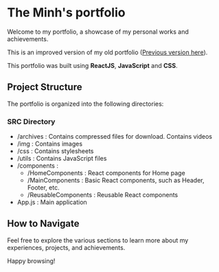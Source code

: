 # The Minh's portfolio #

Welcome to my portfolio, a showcase of my personal works and achievements.

This is an improved version of my old portfolio ([Previous version here](https://github.com/ThiiLuu79/MyPortfolio)).

This portfolio was built using **ReactJS**, **JavaScript** and **CSS**.

## Project Structure

The portfolio is organized into the following directories:

### SRC Directory
 - /archives : Contains compressed files for download. Contains videos
 - /img : Contains images
 - /css : Contains stylesheets
 - /utils : Contains JavaScript files
 - /components :
      - /HomeComponents : React components for Home page 
      - /MainComponents : Basic React components, such as Header, Footer, etc.
      - /ReusableComponents : Reusable React components
 - App.js : Main application




## How to Navigate

Feel free to explore the various sections to learn more about my experiences, projects, and achievements.

Happy browsing!